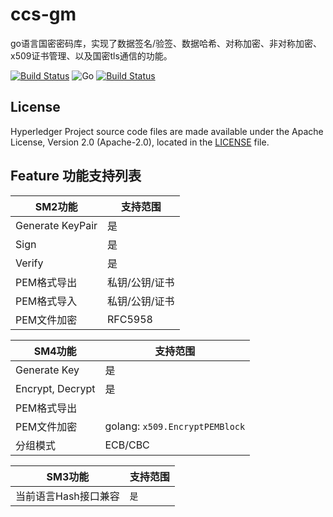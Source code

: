 # ccs-gm
go语言国密密码库，实现了数据签名/验签、数据哈希、对称加密、非对称加密、x509证书管理、以及国密tls通信的功能。

[![Build Status](https://travis-ci.com/Hyperledger-TWGC/ccs-gm.svg?branch=master)](https://travis-ci.com/Hyperledger-TWGC/ccs-gm)
![Go](https://github.com/slisify/ccs-gm/workflows/Go/badge.svg?branch=master)
[![Build Status](https://dev.azure.com/Hyperledger/TWGC/_apis/build/status/Hyperledger-TWGC.ccs-gm?branchName=master)](https://dev.azure.com/Hyperledger/TWGC/_build/latest?definitionId=126&branchName=master)

## License
Hyperledger Project source code files are made available under the Apache License, Version 2.0 (Apache-2.0), located in the [LICENSE](LICENSE) file.

## Feature 功能支持列表

|  SM2功能   | 支持范围  | 
|  ----  | ----  |
| Generate KeyPair  | 是 |
| Sign  | 是 |
| Verify | 是 |
| PEM格式导出 | 私钥/公钥/证书|
| PEM格式导入 | 私钥/公钥/证书 |
| PEM文件加密 | RFC5958 |  

|  SM4功能   | 支持范围  | 
|  ----  | ----  |
| Generate Key | 是 |
| Encrypt, Decrypt | 是 |
| PEM格式导出 |   |
| PEM文件加密 | golang: `x509.EncryptPEMBlock` |
| 分组模式 | ECB/CBC |


|  SM3功能   | 支持范围  | 
|  ----  | ----  |
| 当前语言Hash接口兼容 | `是` |

